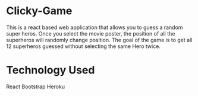 # Clicky-Game

This is a react based web application that allows you to guess a random super heros. Once you select the movie poster, the position of all the superheros will randomly change position. The goal of the game is to get all 12 superheros guessed without selecting the same Hero twice.

# Technology Used
React
Bootstrap
Heroku
